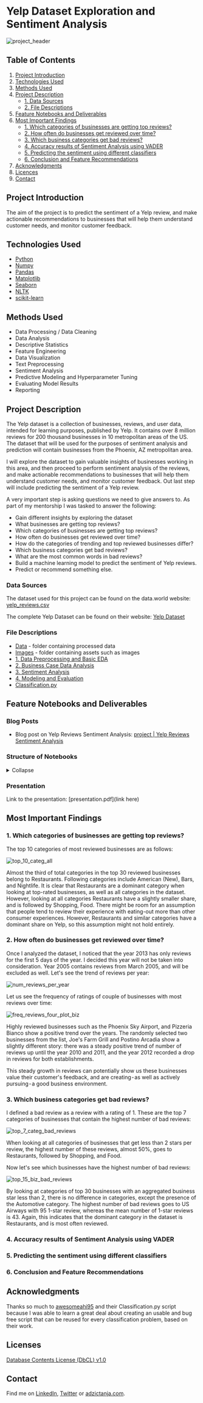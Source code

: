 # Yelp Dataset Exploration and Sentiment Analysis

![project_header](https://github.com/adzict/yelp_sentiment_analysis/blob/main/images/yelp_logo.png)

## Table of Contents

1. [ Project Introduction ](#Project_Introduction)
2. [ Technologies Used ](#Technologies_Used)    
3. [ Methods Used ](#Methods_Used)
4. [ Project Description ](#Project_Description)
   * [ 1. Data Sources ](#Data_Sources)
   * [ 2. File Descriptions ](#File_Descriptions) 
5. [ Feature Notebooks and Deliverables ](#Notebooks_deliverables)
6. [ Most Important Findings ](#Findings)
   * [1. Which categories of businesses are getting top reviews?](#business_cat)
   * [2. How often do businesses get reviewed over time?](#frequency_reviews)
   * [3. Which business categories get bad reviews?](#bad_reviews)
   * [4. Accuracy results of Sentiment Analysis using VADER](#vader)
   * [5. Predicting the sentiment using different classifiers](#modeling)
   * [6. Conclusion and Feature Recommendations](#conclusion)
7. [ Acknowledgments ](#Acknowledgments)
8. [ Licences ](#Licences)
9. [ Contact ](#Contact)

## Project Introduction
<a name="Project_Introduction"></a>

The aim of the project is to predict the sentiment of a Yelp review, and make actionable recommendations to businesses that will help them understand customer needs, and monitor customer feedback.

## Technologies Used
<a name="Technologies_Used"></a>
* [Python](https://www.python.org/)
* [Numpy](https://numpy.org/)
* [Pandas](https://pandas.pydata.org/)
* [Matplotlib](https://matplotlib.org/)
* [Seaborn](https://seaborn.pydata.org/)
* [NLTK](https://www.nltk.org/)
* [scikit-learn](https://scikit-learn.org/stable/)

## Methods Used
<a name="Methods_Used"></a>
* Data Processing / Data Cleaning
* Data Analysis
* Descriptive Statistics
* Feature Engineering
* Data Visualization
* Text Preprocessing
* Sentiment Analysis
* Predictive Modeling and Hyperparameter Tuning
* Evaluating Model Results
* Reporting

## Project Description
<a name="Project_Description"></a>

The Yelp dataset is a collection of businesses, reviews, and user data, intended for learning purposes, published by Yelp. It contains over 8 million reviews for 200 thousand businesses in 10 metropolitan areas of the US. The dataset that will be used for the purposes of sentiment analysis and prediction will contain businesses from the Phoenix, AZ metropolitan area.

I will explore the dataset to gain valuable insights of businesses working in this area, and then proceed to perform sentiment analysis of the reviews, and make actionable recommendations to businesses that will help them understand customer needs, and monitor customer feedback. Out last step will include predicting the sentiment of a Yelp review. 

A very important step is asking questions we need to give answers to. As part of my mentorship I was tasked to answer the following:

* Gain different insights by exploring the dataset
* What businesses are getting top reviews?
* Which categories of businesses are getting top reviews?
* How often do businesses get reviewed over time?
* How do the categories of trending and top reviewed businesses differ?
* Which business categories get bad reviews?
* What are the most common words in bad reviews?
* Build a machine learning model to predict the sentiment of Yelp reviews.
* Predict or recommend something else.

### Data Sources
<a name="Data_Sources"></a>

The dataset used for this project can be found on the data.world website: [yelp_reviews.csv](https://data.world/brianray/yelp-reviews)

The complete Yelp Dataset can be found on their website: [Yelp Dataset](https://www.yelp.com/dataset) 

### File Descriptions
<a name="File_Descriptions"></a>

* [Data](https://github.com/adzict/yelp_sentiment_analysis/tree/main/data) - folder containing processed data
* [Images](https://github.com/adzict/yelp_sentiment_analysis/tree/main/images) - folder containing assets such as images
* [1. Data Preprocessing and Basic EDA](https://github.com/adzict/yelp_sentiment_analysis/blob/main/1.%20Data%20Preprocessing%20and%20Basic%20EDA.ipynb)
* [2. Business Case Data Analysis](https://github.com/adzict/yelp_sentiment_analysis/blob/main/2.%20Business%20Case%20Data%20Analysis.ipynb)
* [3. Sentiment Analysis](https://github.com/adzict/yelp_sentiment_analysis/blob/main/3.%20Sentiment%20Analysis.ipynb)
* [4. Modeling and Evaluation]()
* [Classification.py](https://github.com/adzict/yelp_sentiment_analysis/blob/main/Classification.py)

## Feature Notebooks and Deliverables
<a name="Notebooks_deliverables"></a>
### Blog Posts

* Blog post on Yelp Reviews Sentiment Analysis: [project | Yelp Reviews Sentiment Analysis]()


### Structure of Notebooks
<details>
   <summary>Collapse</summary>

      1. Data Preprocessing and Basic EDA

            1. Imports
            2. Data
               2.1 Business Dataset
               2.2 Review Dataset
               2.3 User Dataset
            3. Early EDA and Data Cleaning
               3.1 Missing values
               3.2 Duplicate rows
               3.3 Removing unnecessary features
            4. Saving data for the next stage

      2. Business Case Data Analysis

            1. Imports
            2. Data
            3. Business Case Data Analysis
               3.1 What businesses are getting top reviews?
               3.2 Which categories of businesses are getting top reviews?
               3.3 How often do businesses get reviewed over time?
               3.4 How do the categories of trending and top reviewed businesses differ?
               3.5 Which business categories get bad reviews?
               3.6 What are the most common words in bad reviews?

      3. Sentiment Analysis

            1. Imports
            2. Data
            3. Sentiment Analysis
               3.1 Testing VADER with a random review
               3.2 Computing polarity scores
               3.3 Comparison Analysis of the compound score and the original label

      4. Modeling and Evaluation

            1. Imports
            2. Data
            3. Preparing Text
               3.1 Removing Missing values
               3.2 Creating three categories of labels from ratings
               3.3 Train/Test Split
               3.4 Vectorizing the text
            4. Classification
               4.1 Further splitting data into a train and validation set
               4.2 Logistic Regression
               4.3 Multinomial Naive Bayes
               4.4 Random Forest
               4.5 Decision Tree
               4.6 K Neighbors
               4.7 AdaBoost
               4.8 XGBoost
            5. Evaluation
               5.1 Comparing scores from all models
               5.2 Fitting the best model with test data
               5.3 Additional model metrics and tuning

</details>   


### Presentation
Link to the presentation: [presentation.pdf](link here)

## Most Important Findings
<a name="Findings"></a>

### 1. Which categories of businesses are getting top reviews?
<a name="business_cat"></a>

The top 10 categories of most reviewed businesses are as follows:

![top_10_categ_all](https://github.com/adzict/yelp_sentiment_analysis/blob/main/images/top_10_categ_all.png)

Almost the third of total categories in the top 30 reviewed businesses belong to Restaurants. Following categories include American (New), Bars, and Nightlife. It is clear that Restaurants are a dominant category when looking at top-rated businesses, as well as all categories in the dataset. However, looking at all categories Restaurants have a slightly smaller share, and is followed by Shopping, Food. There might be room for an assumption that people tend to review their experience with eating-out more than other consumer experiences. However, Restaurants and similar categories have a dominant share on Yelp, so this assumption might not hold entirely.

### 2. How often do businesses get reviewed over time?
<a name="frequency_reviews"></a>

Once I analyzed the dataset, I noticed that the year 2013 has only reviews for the first 5 days of the year. I decided this year will not be taken into consideration. Year 2005 contains reviews from March 2005, and will be excluded as well. Let's see the trend of reviews per year:

![num_reviews_per_year](https://github.com/adzict/yelp_sentiment_analysis/blob/main/images/num_reviews_per_year.png)

Let us see the frequency of ratings of couple of businesses with most reviews over time:

![freq_reviews_four_plot_biz](https://github.com/adzict/yelp_sentiment_analysis/blob/main/images/freq_reviews_four_plot_biz.png)

Highly reviewed businesses such as the Phoenix Sky Airport, and Pizzeria Bianco show a positive trend over the years. The randomly selected two businesses from the list, Joe's Farm Grill and Postino Arcadia show a slightly different story: there was a steady positive trend of number of reviews up until the year 2010 and 2011, and the year 2012 recorded a drop in reviews for both establishments.

This steady growth in reviews can potentially show us these businesses value their customer's feedback, and are creating - as well as actively pursuing - a good business environment.

### 3. Which business categories get bad reviews?
<a name="bad_reviews"></a>

I defined a bad review as a review with a rating of 1. These are the top 7 categories of businesses that contain the highest number of bad reviews:

![top_7_categ_bad_reviews](https://github.com/adzict/yelp_sentiment_analysis/blob/main/images/top_7_categ_bad_reviews.png)

When looking at all categories of businesses that get less than 2 stars per review, the highest number of these reviews, almost 50%, goes to Restaurants, followed by Shopping, and Food. 

Now let's see which businesses have the highest number of bad reviews:

![top_15_biz_bad_reviews](https://github.com/adzict/yelp_sentiment_analysis/blob/main/images/top_15_biz_bad_reviews.png)

By looking at categories of top 30 businesses with an aggregated business star less than 2, there is no difference in categories, except the presence of the Automotive category. The highest number of bad reviews goes to US Airways with 95 1-star review, whereas the mean number of 1-star reviews is 43. Again, this indicates that the dominant category in the dataset is Restaurants, and is most often reviewed.

### 4. Accuracy results of Sentiment Analysis using VADER
<a name="vader"></a>

### 5. Predicting the sentiment using different classifiers
<a name="modeling"></a>

### 6. Conclusion and Feature Recommendations
<a name="conclusion"></a>


## Acknowledgments
<a name="Acknowledgments"></a>

Thanks so much to [awesomeahi95](https://github.com/awesomeahi95) and their Classification.py script because I was able to learn a great deal about creating an usable and bug free script that can be reused for every classification problem, based on their work. 

## Licenses
<a name="Licences"></a>
[Database Contents License (DbCL) v1.0](https://opendatacommons.org/licenses/dbcl/1-0/)

## Contact
<a name="Contact"></a>
Find me on [LinkedIn](https://www.linkedin.com/in/tanja-ad%C5%BEi%C4%87/), [Twitter](https://twitter.com/adzic_tanja) or [adzictanja.com](https://www.adzictanja.com/).
